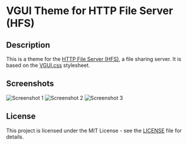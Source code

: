 # VGUI Theme for HTTP File Server (HFS)

## Description

This is a theme for the [HTTP File Server (HFS)](https://github.com/rejetto/hfs), a file sharing server. 
It is based on the [VGUI.css](https://github.com/AlpyneDreams/vgui.css) stylesheet.

## Screenshots

![Screenshot 1](https://imgur.com/0P2CmDO.png)
![Screenshot 2](https://imgur.com/C5dUJzA.png)
![Screenshot 3](https://imgur.com/0VA8pDK.png)

## License

This project is licensed under the MIT License - see the [LICENSE](LICENSE) file for details.